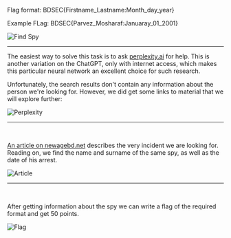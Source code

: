 
Flag format: BDSEC{Firstname_Lastname:Month_day_year}

Example FLag: BDSEC{Parvez_Mosharaf:Januaray_01_2001}


![Find Spy](https://i.imgur.com/RzpVvXk.png "Find Spy")

------------

The easiest way to solve this task is to ask [perplexity.ai](http://perplexity.ai "perplexity.ai") for help. This is another variation on the ChatGPT, only with internet access, which makes this particular neural network an excellent choice for such research.



Unfortunately, the search results don't contain any information about the person we're looking for. However, we did get some links to material that we will explore further:


![Perplexity](https://i.imgur.com/tWDUvM5.png "Perplexity")

------------
<br>


[An article on newagebd.net](http://https://www.newagebd.net/article/93985/bangladesh-cops-soldier-prosecuted-for-spying-for-indias-raw "An article on newagebd.net") describes the very incident we are looking for. Reading on, we find the name and surname of the same spy, as well as the date of his arrest.

![Article](https://i.imgur.com/EnhJKpt.png "Article")

------------
<br>


After getting information about the spy we can write a flag of the required format and get 50 points.


![Flag](https://i.imgur.com/V883tWy.png "Flag")
